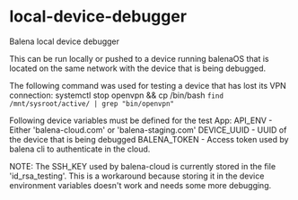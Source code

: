 # local-device-debugger
Balena local device debugger

This can be run locally or pushed to a device running balenaOS that is located on the same network
with the device that is being debugged.

The following command was used for testing a device that has lost its VPN connection:
    systemctl stop openvpn && cp /bin/bash `find /mnt/sysroot/active/ | grep "bin/openvpn"`

Following device variables must be defined for the test App:
    API_ENV - Either 'balena-cloud.com' or 'balena-staging.com'
    DEVICE_UUID - UUID of the device that is being debugged
    BALENA_TOKEN - Access token used by balena cli to authenticate in the cloud.

NOTE: The SSH_KEY used by balena-cloud is currently stored in the file 'id_rsa_testing'. This is
a workaround because storing it in the device environment variables doesn't work and needs
some more debugging.

